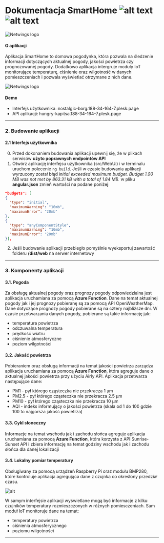 # Dokumentacja SmartHome ![alt text](https://img.shields.io/badge/Aplikacja-1.0-blue) ![alt text](https://img.shields.io/badge/Dokumentacja-1.2-green)
![Netwings logo](https://github.com/awrobel196/CSharpDeveloper/blob/main/_Assets/logos.jpg?raw=true)



#### O aplikacji
Aplikacja SmartHome to domowa pogodynka, która pozwala na śledzenie informacji dotyczących aktualnej pogody, jakości powietrza czy prognozowanej pogody. Dodatkowo aplikacja intergruje moduły IoT monitorujące temperaturę, ciśnienie oraz wilgotność w danych pomieszczeniach i pozwala wyświetlać otrzymane z nich dane.

![Netwings logo](https://github.com/awrobel196/CSharpDeveloper/blob/main/_Assets/weather_forecast_roun.png?raw=true)

#### Demo
- Interfejs użytkownika: nostalgic-borg.188-34-164-7.plesk.page
- API aplikacji: hungry-kapitsa.188-34-164-7.plesk.page

---

### 2. Budowanie aplikacji
#### 2.1 Interfejs użytkownika
0. Przed dokonaniem budowania aplikacji upewnij się, że w plikach serwisów **użyto poprawnych endpointów API**
1. Otwórz aplikację interfejsu użytkownika (src/WebUi) i w terminalu uruchom polecenie `ng build`. Jeśli w czasie budowania aplikacji wyrzucony został błąd *initial exceeded maximum budget. Budget 1.00 MB was not met by 863.31 kB with a total of 1.84 MB.* w pliku **angular.json** zmień wartości na podane poniżej
``` json
"budgets": [
{
  "type": "initial",
  "maximumWarning": "10mb",
  "maximumError": "20mb"
},
{
  "type": "anyComponentStyle",
  "maximumWarning": "10mb",
  "maximumError": "20mb"
}],
```

2. Jeśli budowanie aplikacji przebiegło pomyślnie wyeksportuj zawartość folderu **/dist/web** na serwer internetowy

---

### 3. Komponenty aplikacji

#### 3.1. Pogoda
Za obsługę aktualnej pogody oraz prognozy pogody odpowiedzialna jest aplikacja uruchamiana za pomocą **Azure Function**. Dane na temat aktualnej pogody jak i jej prognozy pobieranę są za pomocą API OpenWeatherMap. Dane dotyczące prognozy pogody pobierane są na cztery najbliższe dni. W czasie przetwarzania danych pogody, pobierane są takie informację jak:
- temperatura powietrza
- odczuwalna temperatura
- prędkość wiatru
- ciśnienie atmosferyczne
- poziom wilgotności

#### 3.2. Jakość powietrza
Pobieraniem oraz obsługą informacji na temat jakości powietrza zarządza aplikacja uruchamiana za pomocą **Azure Function**, która agreguje dane o aktualnej jakości powietrza przy użyciu Airly API. Aplikacja przetwarza następujące dane:
- PM1 - pył którego cząsteczka nie przekracza 1 μm
- PM2.5 - pył którego cząsteczka nie przekracza 2.5 μm
- PM10 - pył którego cząsteczka nie przekracza 10 μm
- AQI - indeks informujący o jakości powietrza (skala od 1 do 100 gdzie 100 to najgorsza jakość powietrza)

#### 3.3. Cykl słoneczny
Informacje na temat wschodu jak i zachodu słońca agreguje aplikacja uruchamiana za pomocą **Azure Function**, która korzysta z API Sunrise-Sunset API i zbiera informację na temat godziny wschodu jak i zachodu słońca dla danej lokalizacji

#### 3.4. Lokalny pomiar temperatury
Obsługiwany za pomocą urządzeń Raspberry Pi oraz modułu BMP280, które kontroluje aplikacja agregująca dane z czujnka co określony przedział czasu. 

![alt](https://github.com/awrobel196/CSharpDeveloper/blob/main/_Assets/pi_round.png?raw=true)

W samym interfejsie aplikacji wyświetlane mogą być informacje z kilku czujników temperatury rozmieszczonych w różnych pomiesczeniach. Sam moduł IoT monitoruje dane na temat:
- temperatury powietrza
- ciśnienia atmosferycznego
- poziomu wilgotności

---
